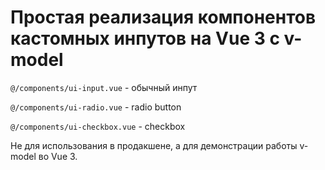 # Простая реализация компонентов кастомных инпутов на Vue 3 c v-model

`@/components/ui-input.vue` - обычный инпут

`@/components/ui-radio.vue` - radio button

`@/components/ui-checkbox.vue` - checkbox

Не для использования в продакшене, а для демонстрации работы v-model во Vue 3.
